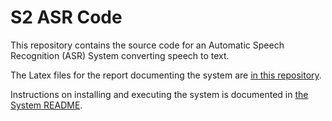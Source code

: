 # S2 ASR Code

This repository contains the source code for an Automatic Speech Recognition (ASR) System converting speech to text. 

The Latex files for the report documenting the system are [in this repository](https://github.com/ITU-PITLab/s2asrLatex).

Instructions on installing and executing the system is documented in [the System README](./System/README.md). 
